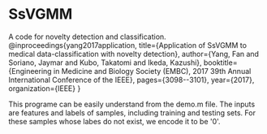 # SsVGMM
A code for novelty detection and classification.
@inproceedings{yang2017application,
  title={Application of SsVGMM to medical data-classification with novelty detection},
  author={Yang, Fan and Soriano, Jaymar and Kubo, Takatomi and Ikeda, Kazushi},
  booktitle={Engineering in Medicine and Biology Society (EMBC), 2017 39th Annual International Conference of the IEEE},
  pages={3098--3101},
  year={2017},
  organization={IEEE}
}

This programe can be easily understand from the demo.m file. 
The inputs are features and labels of samples, including training and testing sets. For these samples whose labes do not exist, we encode it to be '0'. 
